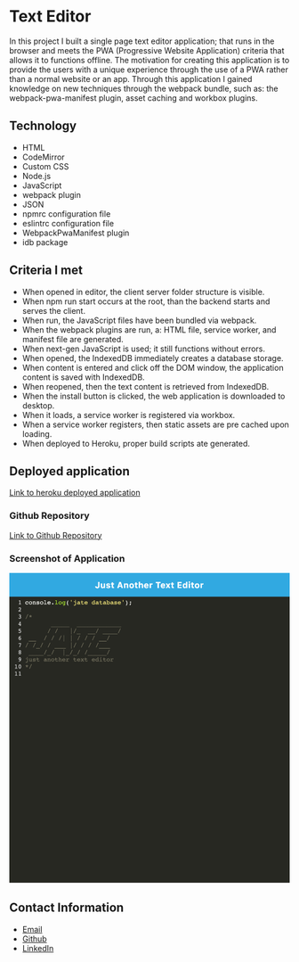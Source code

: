 # Text Editor

In this project I built a single page text editor application; that runs in the browser and meets the PWA (Progressive Website Application) criteria that allows it to functions offline. The motivation for creating this application is to provide the users with a unique experience through the use of a PWA rather than a normal website or an app. Through this application I gained knowledge on new techniques through the webpack bundle, such as: the webpack-pwa-manifest plugin, asset caching and workbox plugins.

## Technology

- HTML
- CodeMirror
- Custom CSS
- Node.js
- JavaScript
- webpack plugin
- JSON
- npmrc configuration file
- eslintrc configuration file
- WebpackPwaManifest plugin
- idb package

## Criteria I met
- When opened in editor, the client server folder structure is visible.
- When npm run start occurs at the root, than the backend starts and serves the client.
- When run, the JavaScript files have been bundled via webpack.
- When the webpack plugins are run, a: HTML file, service worker, and manifest file are generated.
- When next-gen JavaScript is used; it still functions without errors.
- When opened, the IndexedDB immediately creates a database storage.
- When content is entered and click off the DOM window, the application content is saved with IndexedDB.
- When reopened, then the text content is retrieved from IndexedDB.
- When the install button is clicked, the web application is downloaded to desktop.
- When it loads, a service worker is registered via workbox.
- When a service worker registers, then static assets are pre cached upon loading.
- When deployed to Heroku, proper build scripts ate generated.

## Deployed application
[Link to heroku deployed application](https://fierce-dawn-38653.herokuapp.com/)

### Github Repository
[Link to Github Repository](https://github.com/LisaCR01/Text-Editor.git)

### Screenshot of Application
![JAVE text editor](./Assets/Images/JAVE.png?raw=true)

## Contact Information
- [Email](mailto:lcrgunn@gmail.com)
- [Github](https://github.com/LisaCR01)
- [LinkedIn](https://www.linkedin.com/in/LisaCR01)
